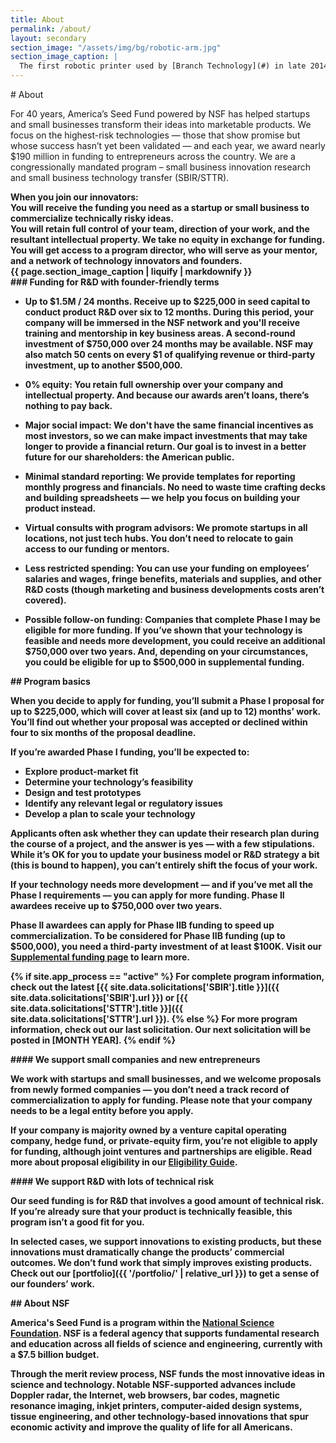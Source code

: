 ```yaml
---
title: About
permalink: /about/
layout: secondary
section_image: "/assets/img/bg/robotic-arm.jpg"
section_image_caption: |
  The first robotic printer used by [Branch Technology](#) in late 2014 to develop the initial proof of concept for CFAB® prior to SBIR Phase I research.
---
```

<section class="section-header background-light-blue">
<div class="usa-section usa-content usa-grid">
<div class="usa-width-one-whole" markdown="1">
# About


For 40 years, America’s Seed Fund powered by NSF has helped startups and small businesses transform their ideas into marketable products. We focus on the highest-risk technologies — those that show promise but whose success hasn’t yet been validated — and each year, we award nearly $190 million in funding to entrepreneurs across the country. We are a congressionally mandated program – small business innovation research and small business technology transfer (SBIR/STTR).

</div>
</div>
</section>

<section class="usa-section-tight-top background-light-blue">

<div class="usa-content usa-grid">
<div class="usa-width-one-whole" markdown="1">
<strong>When you join our innovators:<strong>
</div>
</div>

<div class="usa-section usa-section-tight-top usa-content usa-grid">
<div class="usa-width-one-third" markdown="1">
You will receive the funding you need as a startup or small business to commercialize technically risky ideas.
</div>
<div class="usa-width-one-third" markdown="1">
You will retain full control of your team, direction of your work, and the resultant intellectual property. We take no equity in exchange for funding.
</div>
<div class="usa-width-one-third" markdown="1">
You will get access to a program director, who will serve as your mentor, and a network of technology innovators and founders.
</div>
</div>
</section>
<section class="section-background-image">
  <div class="usa-grid">
    <div class="usa-width-one-third">
      <div class="caption">{{ page.section_image_caption | liquify | markdownify }}</div>
    </div>
  </div>
</section>
<section class="background-light-blue">
<div class="usa-section usa-content usa-grid" markdown="1">
<div class="usa-width-one-third" markdown="1">
### Funding for R&D with founder-friendly terms
</div>

<div class="usa-width-two-thirds" markdown="1">

- **Up to $1.5M / 24 months.** Receive up to $225,000 in seed capital to conduct product R&D over six to 12 months. During this period, your company will be immersed in the NSF network and you'll receive training and mentorship in key business areas. A second-round investment of $750,000 over 24 months may be available. NSF may also match 50 cents on every $1 of qualifying revenue or third-party investment, up to another $500,000.

- **0% equity**: You retain full ownership over your company and intellectual property. And because our awards aren’t loans, there’s nothing to pay back.

- **Major social impact**: We don't have the same financial incentives as most investors, so we can make impact investments that may take longer to provide a financial return. Our goal is to invest in a better future for our shareholders: the American public.

- **Minimal standard reporting**: We provide templates for reporting monthly progress and financials. No need to waste time crafting decks and building spreadsheets — we help you focus on building your product instead.

- **Virtual consults with program advisors**: We promote startups in all locations, not just tech hubs. You don’t need to relocate to gain access to our funding or mentors.

- **Less restricted spending**: You can use your funding on employees’ salaries and wages, fringe benefits, materials and supplies, and other R&D costs (though marketing and business developments costs aren’t covered).

- **Possible follow-on funding**: Companies that complete Phase I may be eligible for more funding. If you’ve shown that your technology is feasible and needs more development, you could receive an additional $750,000 over two years. And, depending on your circumstances, you could be eligible for up to $500,000 in supplemental funding.
</div>
</div>
</section>
<section class="background-white">
<div class="usa-section usa-content usa-grid" markdown="1">
## Program basics

When you decide to apply for funding, you’ll submit a Phase I proposal for up to $225,000, which will cover at least six (and up to 12) months’ work. You’ll find out whether your proposal was accepted or declined within four to six months of the proposal deadline.

If you’re awarded Phase I funding, you’ll be expected to:

- Explore product-market fit
- Determine your technology’s feasibility
- Design and test prototypes
- Identify any relevant legal or regulatory issues
- Develop a plan to scale your technology

Applicants often ask whether they can update their research plan during the course of a project, and the answer is yes — with a few stipulations. While it’s OK for you to update your business model or R&D strategy a bit (this is bound to happen), you can’t entirely shift the focus of your work.

If your technology needs more development — and if you’ve met all the Phase I requirements — you can apply for more funding. Phase II awardees receive up to $750,000 over two years.

Phase II awardees can apply for Phase IIB funding to speed up commercialization. To be considered for Phase IIB funding (up to $500,000), you need a third-party investment of at least $100K. Visit our [Supplemental funding page](https://www.nsf.gov/eng/iip/sbir/Supplement/) to learn more.

{% if site.app_process == "active" %}
For complete program information, check out the latest [{{ site.data.solicitations['SBIR'].title }}]({{ site.data.solicitations['SBIR'].url }}) or [{{ site.data.solicitations['STTR'].title }}]({{ site.data.solicitations['STTR'].url }}).
{% else %}
For more program information, check out our last solicitation. Our next solicitation will be posted in [MONTH YEAR].
{% endif %}
</div>
</section>
<section class="background-light-neutral">
<div class="usa-section usa-content usa-grid" >
<div class="usa-width-one-half" markdown="1">
#### We support small companies and new entrepreneurs

We work with startups and small businesses, and we welcome proposals from newly formed companies — you don’t need a track record of commercialization to apply for funding. Please note that your company needs to be a legal entity before you apply.

If your company is majority owned by a venture capital operating company, hedge fund, or private-equity firm, you’re not eligible to apply for funding, although joint ventures and partnerships are eligible. Read more about proposal eligibility in our [Eligibility Guide](https://www.sbir.gov/faqs/eligibility-requirements).
</div>
<div class="usa-width-one-half" markdown="1">
#### We support R&D with lots of technical risk

Our seed funding is for R&D that involves a good amount of technical risk. If you’re already sure that your product is technically feasible, this program isn’t a good fit for you.

In selected cases, we support innovations to existing products, but these innovations must dramatically change the products’ commercial outcomes. We don’t fund work that simply improves existing products. Check out our [portfolio]({{ '/portfolio/' | relative_url }}) to get a sense of our founders’ work.
</div>
</div>
</section>
<section class="background-light-blue">
<div class="usa-section usa-content usa-grid" markdown="1">
## About NSF

America's Seed Fund is a program within the [National Science Foundation](https://www.nsf.gov/). NSF is a federal agency that supports fundamental research and education across all fields of science and engineering, currently with a $7.5 billion budget.

Through the merit review process, NSF funds the most innovative ideas in science and technology. Notable NSF-supported advances include Doppler radar, the Internet, web browsers, bar codes, magnetic resonance imaging, inkjet printers, computer-aided design systems, tissue engineering, and other technology-based innovations that spur economic activity and improve the quality of life for all Americans.
</div>
</section>
